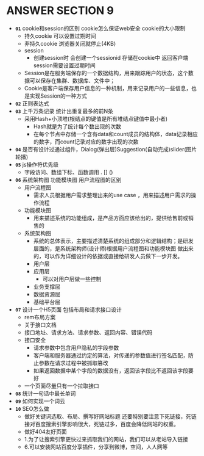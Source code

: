 # ANSWER SECTION 9

* __`01`__ cookie和session的区别 cookie怎么保证web安全 cookie的大小限制
  <!-- https://zhuanlan.zhihu.com/p/41648549 -->
  <!-- https://zhuanlan.zhihu.com/p/41665368 -->
  <!-- https://zhuanlan.zhihu.com/p/41669811 -->
  * 持久cookie 可以设置过期时间
  * 非持久cookie 浏览器关闭就停止(4KB)
  * session
    * 创建session时 会创建一个sessionid 存储在cookie中 返回客户端 session需要设置过期时间
  * Session是在服务端保存的一个数据结构，用来跟踪用户的状态，这个数据可以保存在集群、数据库、文件中；
  * Cookie是客户端保存用户信息的一种机制，用来记录用户的一些信息，也是实现Session的一种方式
* __`02`__ 正则表达式
* __`03`__ 上千万条记录 统计出重复最多的前N条
  * 采用Hash+小顶堆(根结点的键值是所有堆结点键值中最小者)
    * Hash就是为了统计每个数出现的次数
    * 在每个节点中存储一个含有data和count成员的结构体，data记录相应的数字，而count记录对应的数字出现的次数
* __`04`__ 是否有设计过通过组件，Dialog(弹出层)Suggestion(自动完成)slider(图片轮播)
* __`05`__ js操作符优先级
  * 字段访问、数组下标、函数调用 . [] ()
* __`06`__ 系统架构图 功能模块图 用户流程图的区别
  * 用户流程图
    * 需求人员根据用户需求整理出来的use case ，用来描述用户需求的操作流程
  * 功能模块图
    * 用来描述系统的功能组成，是产品方面应该给出的，提供给售前或销售的
  * 系统架构图
    * 系统的总体表示，主要描述清楚系统的组成部分和逻辑结构；是研发层面的，是系统架构师(设计师)根据用户流程图和功能模块图 做出来的，可以作为详细设计的依据或直接给研发人员做下一步开发。
    <!-- https://image.baidu.com/search/detail?ct=503316480&z=0&ipn=d&word=%E7%B3%BB%E7%BB%9F%E6%9E%B6%E6%9E%84%E5%9B%BE&hs=2&pn=3&spn=0&di=166123546270&pi=0&rn=1&tn=baiduimagedetail&is=0%2C0&ie=utf-8&oe=utf-8&cl=2&lm=-1&cs=1252857991%2C678887842&os=3971785649%2C4197595452&simid=3339300724%2C119052972&adpicid=0&lpn=0&ln=30&fr=ala&fm=&sme=&cg=&bdtype=0&oriquery=%E7%B3%BB%E7%BB%9F%E6%9E%B6%E6%9E%84%E5%9B%BE&objurl=http%3A%2F%2Fwww.mianfeiwendang.com%2Fpic%2Fd50dcf098dadb36c81437952%2F1-810-jpg_6-1080-0-0-1080.jpg&fromurl=ippr_z2C%24qAzdH3FAzdH3Fooo_z%26e3B4twgujtojg1wg2_z%26e3Bv54AzdH3F15vAzdH3F1ca1vualb1w1knmvb89n0lcd&gsm=0&islist=&querylist= -->
    * 用户层
    * 应用层
      * 可以对用户层做一些控制
    * 业务支撑层
    * 数据资源层
    * 基础平台层
* __`07`__ 设计一个H5页面 包括布局和请求接口设计
  <!-- https://blog.csdn.net/u014315849/article/details/78567399 -->
  <!-- https://www.aliyun.com/jiaocheng/989429.html -->
  * rem布局方案
  * 关于接口文档
  * 接口地址、请求方法、请求参数、返回内容、错误代码
  * 接口安全
    * 请求参数中包含用户隐私的字段参数
    * 客户端和服务器通过约定的算法，对传递的参数值进行签名匹配，防止参数在请求过程中被抓取篡改
    * 如果返回数据中某个字段的数据没有，返回该字段比不返回该字段要好
  * 一个页面尽量只有一个拉取接口
* __`08`__ 统计一句话中最长单词
* __`09`__ 如何实现一个词云
* __`10`__ SEO怎么做
  <!-- https://www.zhihu.com/question/24826143/answer/395224542 -->
  * 做好关键词选取、布局、撰写好网站标题 还要特别要注意下死链接，死链接对百度搜索引擎影响很大，死链过多，百度会降低网站的权重。
  * 做好404友好页面
  * 1.为了让搜索引擎更快过来抓取我们的网站，我们可以从老站导入链接
  * 6.可以安装网站百度分享插件，分享到微博，空间，人人网等